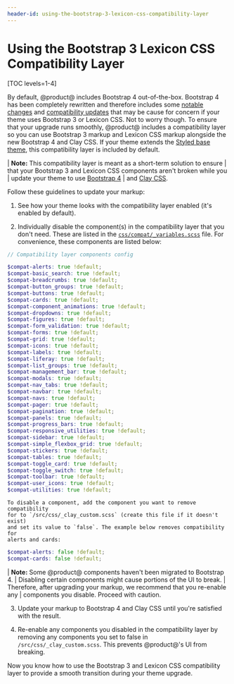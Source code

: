 ```yaml
---
header-id: using-the-bootstrap-3-lexicon-css-compatibility-layer
---
```


# Using the Bootstrap 3 Lexicon CSS Compatibility Layer

[TOC levels=1-4]

By default, @product@ includes Bootstrap 4 out-of-the-box. Bootstrap 4 has been 
completely rewritten and therefore includes some 
[notable changes](https://getbootstrap.com/docs/4.3/migration/) 
and 
[compatibility updates](https://getbootstrap.com/docs/4.3/getting-started/introduction/) 
that may be cause for concern if your theme uses Bootstrap 3 or Lexicon CSS. Not 
to worry though. To ensure that your upgrade runs smoothly, @product@ includes a 
compatibility layer so you can use Bootstrap 3 markup and Lexicon CSS markup 
alongside the new Bootstrap 4 and Clay CSS. If your theme extends the 
[Styled base theme](https://github.com/liferay/liferay-portal/tree/7.2.x/modules/apps/frontend-theme/frontend-theme-styled), 
this compatibility layer is included by default. 

| **Note:** This compatibility layer is meant as a short-term solution to ensure 
| that your Bootstrap 3 and Lexicon CSS components aren't broken while you 
| update your theme to use [Bootstrap 4](https://getbootstrap.com/docs/4.3/migration/) 
| and [Clay CSS](https://clayui.com/docs/css-framework/scss.html).
 
Follow these guidelines to update your markup:

1.  See how your theme looks with the compatibility layer enabled 
    (it's enabled by default).

2.  Individually disable the component(s) in the compatibility layer that you 
    don't need. These are listed in the 
    [`css/compat/_variables.scss`](https://github.com/liferay/liferay-portal/blob/7.2.x/modules/apps/frontend-theme/frontend-theme-styled/src/main/resources/META-INF/resources/_styled/css/compat/_variables.scss) 
    file. For convenience, these components are listed below:

```scss
// Compatibility layer components config

$compat-alerts: true !default;
$compat-basic_search: true !default;
$compat-breadcrumbs: true !default;
$compat-button_groups: true !default;
$compat-buttons: true !default;
$compat-cards: true !default;
$compat-component_animations: true !default;
$compat-dropdowns: true !default;
$compat-figures: true !default;
$compat-form_validation: true !default;
$compat-forms: true !default;
$compat-grid: true !default;
$compat-icons: true !default;
$compat-labels: true !default;
$compat-liferay: true !default;
$compat-list_groups: true !default;
$compat-management_bar: true !default;
$compat-modals: true !default;
$compat-nav_tabs: true !default;
$compat-navbar: true !default;
$compat-navs: true !default;
$compat-pager: true !default;
$compat-pagination: true !default;
$compat-panels: true !default;
$compat-progress_bars: true !default;
$compat-responsive_utilities: true !default;
$compat-sidebar: true !default;
$compat-simple_flexbox_grid: true !default;
$compat-stickers: true !default;
$compat-tables: true !default;
$compat-toggle_card: true !default;
$compat-toggle_switch: true !default;
$compat-toolbar: true !default;
$compat-user_icons: true !default;
$compat-utilities: true !default;
```

    To disable a component, add the component you want to remove compatibility 
    for to `/src/css/_clay_custom.scss` (create this file if it doesn't exist) 
    and set its value to `false`. The example below removes compatibility for 
    alerts and cards:

```scss    
$compat-alerts: false !default;
$compat-cards: false !default;
```

| **Note:** Some @product@ components haven't been migrated to Bootstrap 4.
| Disabling certain components might cause portions of the UI to break.
| Therefore, after upgrading your markup, we recommend that you re-enable any
| components you disable. Proceed with caution.

3.  Update your markup to Bootstrap 4 and Clay CSS until you're satisfied with 
    the result.

4.  Re-enable any components you disabled in the compatibility layer by 
    removing any components you set to false in `/src/css/_clay_custom.scss`. 
    This prevents @product@'s UI from breaking.

Now you know how to use the Bootstrap 3 and Lexicon CSS compatibility layer to 
provide a smooth transition during your theme upgrade. 